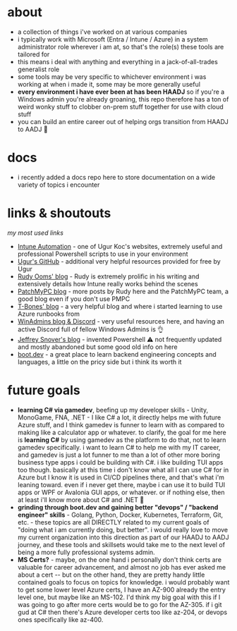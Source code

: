 # about

- a collection of things i've worked on at various companies
- i typically work with Microsoft (Entra / Intune / Azure) in a system administrator role wherever i am at, so that's the role(s) these tools are tailored for
- this means i deal with anything and everything in a jack-of-all-trades generalist role 
- some tools may be very specific to whichever environment i was working at when i made it, some may be more generally useful
- **every environment i have ever been at has been HAADJ** so if you're a Windows admin you're already groaning, this repo therefore has a ton of weird wonky stuff to clobber on-prem stuff together for use with cloud stuff
- you can build an entire career out of helping orgs transition from HAADJ to AADJ 🎉

# docs

- i recently added a docs repo here to store documentation on a wide variety of topics i encounter

# links & shoutouts

*my most used links*

- [Intune Automation](https://www.intuneautomation.com/) - one of Ugur Koc's websites, extremely useful and professional Powershell scripts to use in your environment
- [Ugur's GitHub](https://github.com/ugurkocde) - additional very helpful resources provided for free by Ugur
- [Rudy Ooms' blog](https://call4cloud.nl/) - Rudy is extremely prolific in his writing and extensively details how Intune really works behind the scenes
- [PatchMyPC blog](https://patchmypc.com/blog/) - more posts by Rudy here and the PatchMyPC team, a good blog even if you don't use PMPC
- [T-Bones' blog](https://www.tbone.se/) - a very helpful blog and where i started learning to use Azure runbooks from
- [WinAdmins blog & Discord](https://winadmins.io/) - very useful resources here, and having an active Discord full of fellow Windows Admins is 👌
- [Jeffrey Snover's blog](https://www.jsnover.com/blog/) - invented Powershell ⚠️ not frequently updated and mostly abandoned but some good old info on here
- [boot.dev](https://www.boot.dev/) - a great place to learn backend engineering concepts and languages, a little on the pricy side but i think its worth it

# future goals

- **learning C# via gamedev**, beefing up my developer skills - Unity, MonoGame, FNA, .NET - I like C# a lot, it directly helps me with future Azure stuff, and I think gamedev is funner to learn with as compared to making like a calculator app or whatever. to clarify, the goal for me here is **learning C#** by using gamedev as the platform to do that, not to learn gamedev specifically. i want to learn C# to help me with my IT career, and gamedev is just a lot funner to me than a lot of other more boring business type apps i could be building with C#. i like building TUI apps too though. basically at this time i don't know what all I can use C# for in Azure but I know it is used in CI/CD pipelines there, and that's what i'm leaning toward. even if i never get there, maybe i can use it to build TUI apps or WPF or Avalonia GUI apps, or whatever. or if nothing else, then at least i'll know more about C# and .NET 🤷
- **grinding through boot.dev and gaining better "devops" / "backend engineer" skills** - Golang, Python, Docker, Kubernetes, Terraform, Git, etc. - these topics are all DIRECTLY related to my current goals of "doing what i am currently doing, but better". i would really love to move my current organization into this direction as part of our HAADJ to AADJ journey, and these tools and skillsets would take me to the next level of being a more fully professional systems admin.
- **MS Certs?** - maybe, on the one hand i personally don't think certs are valuable for career advancement, and almost no job has ever asked me about a cert -- but on the other hand, they are pretty handy little contained goals to focus on topics for knowledge. i would probably want to get some lower level Azure certs, I have an AZ-900 already the entry level one, but maybe like an MS-102. I'd think my big goal with this if I was going to go after more certs would be to go for the AZ-305. if i git gud at C# then there's Azure developer certs too like az-204, or devops ones specifically like az-400.
